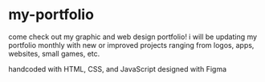 # my-portfolio
come check out my graphic and web design portfolio!
i will be updating my portfolio monthly with new or improved projects ranging from logos, apps, websites, small games, etc.


handcoded with HTML, CSS, and JavaScript
designed with Figma
